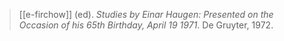 > [[e-firchow]] (ed). *Studies by Einar Haugen: Presented on the Occasion of his 65th Birthday, April 19 1971*. De Gruyter, 1972.
